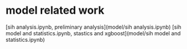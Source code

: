 # model related work
[sih analysis.ipynb, preliminary analysis](model/sih analysis.ipynb)
[sih model and statistics.ipynb, stastics and xgboost](model/sih model and statistics.ipynb)

